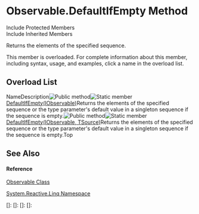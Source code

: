 # Observable.DefaultIfEmpty Method

Include Protected Members  
Include Inherited Members

Returns the elements of the specified sequence.

This member is overloaded. For complete information about this member, including syntax, usage, and examples, click a name in the overload list.

## Overload List

NameDescription![Public method](images\Hh303103.pubmethod(en-us,VS.103).gif "Public method")![Static member](images\Hh244319.static(en-us,VS.103).gif "Static member")[DefaultIfEmpty<TSource>(IObservable<TSource>)](https://msdn.microsoft.com/en-us/library/m:system.reactive.linq.observable.defaultifempty%60%601(system.iobservable%7b%60%600%7d)(v=VS.103))Returns the elements of the specified sequence or the type parameter's default value in a singleton sequence if the sequence is empty.![Public method](images\Hh303103.pubmethod(en-us,VS.103).gif "Public method")![Static member](images\Hh244319.static(en-us,VS.103).gif "Static member")[DefaultIfEmpty<TSource>(IObservable<TSource>, TSource)](https://msdn.microsoft.com/en-us/library/m:system.reactive.linq.observable.defaultifempty%60%601(system.iobservable%7b%60%600%7d%2c%60%600)(v=VS.103))Returns the elements of the specified sequence or the type parameter's default value in a singleton sequence if the sequence is empty.Top

## See Also

#### Reference

[Observable Class](Observable\Observable.md)

[System.Reactive.Linq Namespace](System.Reactive.Linq\System.Reactive.Linq.md)

[]: 
[]: 
[]: 
[]: 